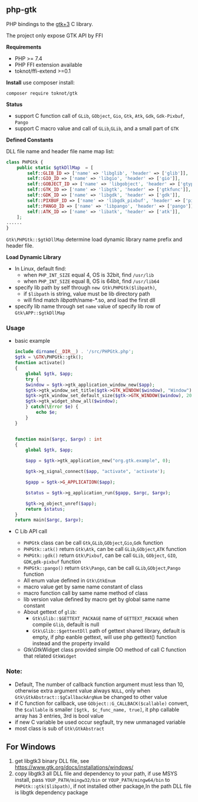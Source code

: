 ## php-gtk
PHP bindings to the [gtk+3](https://www.gtk.org/) C library.

The project only expose GTK API by FFI

**Requirements**
* PHP >= 7.4
* PHP FFI extension available
* toknot/ffi-extend >=0.1

**Install**
use composer install:
```
composer require toknot/gtk

```

**Status**
* support C function call of `GLib`, `GObject`, `Gio`, `Gtk`, `Atk`, `Gdk`, `Gdk-Pixbuf`, `Pango`
* support C macro value and call of `GLib`,`GLib`, and a small part of `GTK`
  
**Defined Constants**

DLL file name and header file name map list:

```php
class PHPGtk {
    public static $gtkDllMap  = [
        self::GLIB_ID => ['name' => 'libglib', 'header' => ['glib']],
        self::GIO_ID => ['name' => 'libgio', 'header' => ['gio']],
        self::GOBJECT_ID => ['name' => 'libgobject', 'header' => ['gtype', 'gobject']],
        self::GTK_ID => ['name' => 'libgtk', 'header' => ['gtkfunc']],
        self::GDK_ID => ['name' => 'libgdk', 'header' => ['gdk']],
        self::PIXBUF_ID => ['name' => 'libgdk_pixbuf', 'header' => ['pixbuf']],
        self::PANGO_ID => ['name' => 'libpango', 'header' => ['pango']],
        self::ATK_ID => ['name' => 'libatk', 'header' => ['atk']],
    ];
......
}
```

`Gtk\PHPGtk::$gtkDllMap` determine load dynamic library name prefix and header file.

**Load Dynamic Library**
* In Linux, default find:
  * when `PHP_INT_SIZE` equal 4, OS is 32bit, find `/usr/lib`
  * when `PHP_INT_SIZE` equal 8, OS is 64bit, find `/usr/lib64`
* specify lib path by self through `new Gtk\PHPGtk($libpath)`, 
  * if `$libpath` is string, value must be lib directory path
  * will find match $libpath/$name-*.so, and load the first dll
* specify lib name through set `name` value of specify lib row of `Gtk\APP::$gtkDllMap`

### Usage

* basic example
  
    ```php
    include dirname(__DIR__) . '/src/PHPGtk.php';
    $gtk = \GTK\PHPGtk::gtk();
    function activate()
    {
        global $gtk, $app;
        try {
        $window = $gtk->gtk_application_window_new($app);
        $gtk->gtk_window_set_title($gtk->GTK_WINDOW($window), "Window");
        $gtk->gtk_window_set_default_size($gtk->GTK_WINDOW($window), 200, 200);
        $gtk->gtk_widget_show_all($window);
        } catch(\Error $e) {
            echo $e;
        }
    }


    function main($argc, $argv) : int
    {
        global $gtk, $app;

        $app = $gtk->gtk_application_new("org.gtk.example", 0);

        $gtk->g_signal_connect($app, "activate", 'activate');

        $gapp = $gtk->G_APPLICATION($app);

        $status = $gtk->g_application_run($gapp, $argc, $argv);

        $gtk->g_object_unref($app);
        return $status;
    }
    return main($argc, $argv);
    ```
* C Lib API call 
  * `PHPGtk` class can be call `Gtk`,`GLib`,`GObject`,`Gio`,`Gdk` function
  * `PHPGtk::atk()` return `Gtk\Atk`, can be call `GLib`,`GObject`,`ATK` function
  * `PHPGtk::gdk()` return `Gtk\Pixbuf`, can be call `GLib`, `GObject`, `GIO`, `GDK`,`gdk-pixbuf` function
  * `PHPGtk::pango()` return `Gtk\Pango`, can be call `GLib`,`GObject`,`Pango` function
  * All enum value defined in `Gtk\GtkEnum`
  * macro value get by same name constant of class
  * macro function call by same name method of class
  * lib version value defined by macro get by global same name  constant
  * About gettext of `glib`:
    * `Gtk\Glib::$GETTEXT_PACKAGE`  name of `GETTEXT_PACKAGE` when compile `Glib`, default is null
    * `Gtk\Glib::$gettextDll`       path of gettext shared library, default is empty, if php eanble gettext, will use php gettext() function instead and the property invaild
  * Gtk\GtkWidget class provided simple OO method of call C function that related `GtkWidget`

### Note:

* Default, The number of callback function argument must less than 10, otherwise extra argument value always  `NULL`, only when `Gtk\GtkAbstract::$gCallbackArgNum` be changed to other value
* if C function for callback, use `GObject::G_CALLBACK($callable)` convert, the `$callable` is smailer `[$gtk, $c_func_name, true]`, it php callable array has 3 entries, 3rd is bool value
* if new C variable be used occur segfault, try new unmanaged variable
* most class is sub of `Gtk\GtkAbstract`

## For Windows
1. get libgtk3 binary DLL file, see https://www.gtk.org/docs/installations/windows/
2. copy libgtk3 all DLL file and dependency to your path, if use MSYS install, pass `YOUP_PATH/mingw32/bin` or `YOUP_PATH/mingw64/bin` to `PHPGtk::gtk($libpath)`, if not installed other package,In the path DLL file is libgtk dependency package
